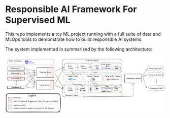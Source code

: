 # Responsible AI Framework For Supervised ML

This repo implements a toy ML project running with a full 
suite of data and MLOps tools to demonstrate how to build
responsible AI systems. 

The system implemented in summarised by the following 
architecture:

![](docs/_static/architecture.png)
